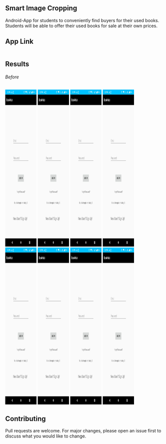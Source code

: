## Smart Image Cropping

Android-App for students to conveniently find buyers for their used books. Students will be able to offer their used books for sale at their own prices. 

## App Link

```bash

```


## Results

###### Before  
<img src="/Screenshots/a1.jpeg" width="100" height="500" /> 
<img src="/Screenshots/a1.jpeg" width="100" height="500" /> 
<img src="/Screenshots/a1.jpeg" width="100" height="500" /> 
<img src="/Screenshots/a1.jpeg" width="100" height="500" /> 
<img src="/Screenshots/a1.jpeg" width="100" height="500" /> 
<img src="/Screenshots/a1.jpeg" width="100" height="500" /> 
<img src="/Screenshots/a1.jpeg" width="100" height="500" /> 
<img src="/Screenshots/a1.jpeg" width="100" height="500" /> 






## Contributing
Pull requests are welcome. For major changes, please open an issue first to discuss what you would like to change.
